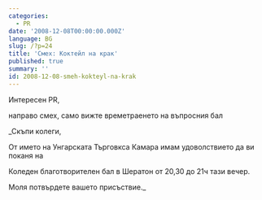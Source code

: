 ```yaml
---
categories:
  - PR
date: '2008-12-08T00:00:00.000Z'
language: BG
slug: /?p=24
title: 'Смех: Коктейл на крак'
published: true
summary: ''
id: 2008-12-08-smeh-kokteyl-na-krak
---
```


Интересен PR,

направо смех, само вижте времетраенето на въпросния бал

_Скъпи колеги,


От името на Унгарската Търговкса Камара имам удоволствието да ви поканя на


Коледен благотворителен бал в Шератон от 20,30 до 21ч тази вечер.


Моля потвърдете вашето присъствие._

